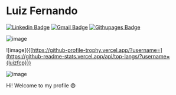 # Luiz Fernando 

[![Linkedin Badge](https://img.shields.io/badge/-LinkedIn-blue?style=flat-square&logo=Linkedin&logoColor=white&link=https://www.linkedin.com/in/luizfcp/)](https://www.linkedin.com/in/luizfcp/)
[![Gmail Badge](https://img.shields.io/badge/-Gmail-c14438?style=flat-square&logo=Gmail&logoColor=white&link=mailto:luizfcpassos@gmail.com)](mailto:luizfcpassos@gmail.com)
[![Githupages Badge](https://img.shields.io/badge/-Gmail-c14438?style=flat-square&logo=Gmail&logoColor=white&link=http://luizfcp.github.io/)](http://luizfcp.github.io/)

![image]({https://github-profile-trophy.vercel.app/?username={luizfcp}})

![image]({[https://github-profile-trophy.vercel.app/?username=](https://github-readme-stats.vercel.app/api/top-langs/?username={luizfcp}})

![image]({https://github-profile-summary-cards.vercel.app/api/cards/profile-details?username={username}&theme=vue})


Hi! Welcome to my profile 😄

<!--- Feel free to see my repositories here on github. :octocat: -->
